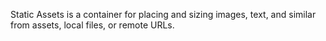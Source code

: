 Static Assets is a container for placing and sizing images, text, and similar from assets, local files, or remote URLs.

